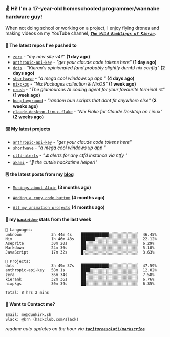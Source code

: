 ### ✌️ Hi! I'm a 17-year-old homeschooled programmer/wannabe hardware guy!

When not doing school or working on a project, I enjoy flying drones and making videos on my YouTube channel, [**_`The Wild Ramblings of Kieran`_**](https://youtube.com/@kieran.rambles).

#### 👷 The latest repos I've pushed to

- [`zera`](https://github.com/taciturnaxolotl/zera) - _"my new site v4?"_ **(1 day ago)**
- [`anthropic-api-key`](https://github.com/taciturnaxolotl/anthropic-api-key) - _"get your claude code tokens here"_ **(1 day ago)**
- [`dots`](https://github.com/taciturnaxolotl/dots) - _"Kieran's opinionated (and probably slightly dumb) nix config"_ **(2 days ago)**
- [`shortwave`](https://github.com/taciturnaxolotl/shortwave) - _"a mega cool windows xp app "_ **(4 days ago)**
- [`nixpkgs`](https://github.com/NixOS/nixpkgs) - _"Nix Packages collection & NixOS"_ **(1 week ago)**
- [`crush`](https://github.com/charmbracelet/crush) - _"The glamourous AI coding agent for your favourite terminal 💘"_ **(1 week ago)**
- [`bunplayground`](https://github.com/taciturnaxolotl/bunplayground) - _"random bun scripts that dont fit anywhere else"_ **(2 weeks ago)**
- [`claude-desktop-linux-flake`](https://github.com/k3d3/claude-desktop-linux-flake) - _"Nix Flake for Claude Desktop on Linux"_ **(2 weeks ago)**

#### ⌨️ My latest projects

- [`anthropic-api-key`](https://github.com/taciturnaxolotl/anthropic-api-key) - _"get your claude code tokens here"_
- [`shortwave`](https://github.com/taciturnaxolotl/shortwave) - _"a mega cool windows xp app "_
- [`ctfd-alerts`](https://github.com/taciturnaxolotl/ctfd-alerts) - _"⛳ alerts for any ctfd instance via ntfy "_
- [`akami`](https://github.com/taciturnaxolotl/akami) - _"🌷 the cutsie hackatime helper!"_

#### 🗒️ the latest posts from my [blog](https://dunkirk.sh)

- [`Musings about Atuin`](https://dunkirk.sh/blog/atuin/) **(3 months ago)**

- [`Adding a copy code button`](https://dunkirk.sh/blog/adding-a-copy-button/) **(4 months ago)**

- [`All my animation projects`](https://dunkirk.sh/blog/my-animations/) **(4 months ago)**



#### 📡 my [_`hackatime`_](https://waka.hackclub.com) stats from the last week

```text
💾 Languages:
unknown             3h 44m 4s    ████████████░░░░░░░░░░░░░  46.45%
Nix                 1h 46m 43s   ██████░░░░░░░░░░░░░░░░░░░  22.12%
Aseprite            30m 20s      ██░░░░░░░░░░░░░░░░░░░░░░░  6.29%
Markdown            24m 36s      ██░░░░░░░░░░░░░░░░░░░░░░░  5.10%
JavaScript          17m 32s      █░░░░░░░░░░░░░░░░░░░░░░░░  3.63%

💼 Projects:
dots                3h 49m 37s   ████████████░░░░░░░░░░░░░  47.59%
anthropic-api-key   58m 1s       ████░░░░░░░░░░░░░░░░░░░░░  12.02%
zera                36m 34s      ██░░░░░░░░░░░░░░░░░░░░░░░  7.58%
kierank             32m 36s      ██░░░░░░░░░░░░░░░░░░░░░░░  6.76%
nixpkgs             30m 39s      ██░░░░░░░░░░░░░░░░░░░░░░░  6.35%

Total: 8 hrs 2 mins
```

#### 📮 Want to Contact me?

```text
Email: me@dunkirk.sh
Slack: @krn (hackclub.com/slack)
```

_readme auto updates on the hour via [**`taciturnaxolotl/markscribe`**](https://github.com/taciturnaxolotl/markscribe)_
